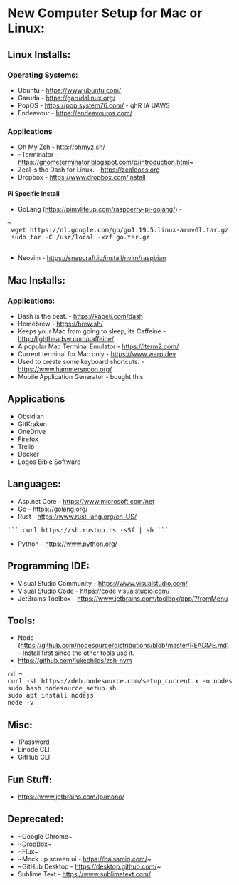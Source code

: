 # New Computer Setup for Mac or Linux:

## Linux Installs:
### Operating Systems:
* Ubuntu - https://www.ubuntu.com/
* Garuda - https://garudalinux.org/
* PopOS - https://pop.system76.com/ - qhR IA UAWS
* Endeavour - https://endeavouros.com/

### Applications
* Oh My Zsh - http://ohmyz.sh/
* ~Terminator - https://gnometerminator.blogspot.com/p/introduction.html~
* Zeal is the Dash for Linux. -  https://zealdocs.org
* Dropbox - https://www.dropbox.com/install
 
#### Pi Specific Install
* GoLang (https://pimylifeup.com/raspberry-pi-golang/) - 
 <pre>~
 wget https://dl.google.com/go/go1.19.5.linux-armv6l.tar.gz -O go.tar.gz
 sudo tar -C /usr/local -xzf go.tar.gz 
 </pre>
* Neovim - https://snapcraft.io/install/nvim/raspbian

## Mac Installs:
### Applications:
* Dash is the best. - https://kapeli.com/dash
* Homebrew - https://brew.sh/
* Keeps your Mac from going to sleep, its Caffeine - http://lightheadsw.com/caffeine/
* A popular Mac Terminal Emulator - https://iterm2.com/
* Current terminal for Mac only - https://www.warp.dev
* Used to create some keyboard shortcuts. - https://www.hammerspoon.org/
* Mobile Application Generator - bought this

## Applications
 
* Obsidian
* GitKraken
* OneDrive
* Firefox
* Trello
* Docker
* Logos Bible Software

## Languages:
* Asp.net Core - https://www.microsoft.com/net
* Go - https://golang.org/
* Rust - https://www.rust-lang.org/en-US/
<pre>``` curl https://sh.rustup.rs -sSf | sh ```</pre>
* Python - https://www.python.org/

## Programming IDE:
* Visual Studio Community - https://www.visualstudio.com/
* Visual Studio Code - https://code.visualstudio.com/
* JetBrains Toolbox - https://www.jetbrains.com/toolbox/app/?fromMenu


## Tools:
* Node (https://github.com/nodesource/distributions/blob/master/README.md) - Install first since the other tools use it.
* https://github.com/lukechilds/zsh-nvm
  
<pre>
cd ~
curl -sL https://deb.nodesource.com/setup_current.x -o nodesource_setup.sh
sudo bash nodesource_setup.sh
sudo apt install nodejs
node -v
</pre>

## Misc:
* 1Password
* Linode CLI
* GitHub CLI

## Fun Stuff:
* https://www.jetbrains.com/lp/mono/

## Deprecated:
* ~Google Chrome~
* ~DropBox~
* ~Flux~
* ~Mock up screen ui - https://balsamiq.com/~
* ~GitHub Desktop - https://desktop.github.com/~
* Sublime Text - https://www.sublimetext.com/

